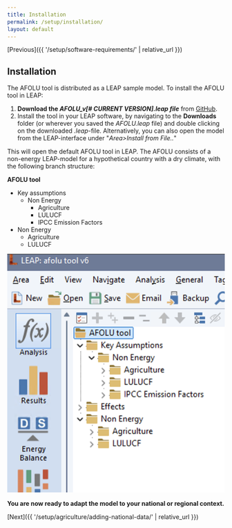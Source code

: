 ```yaml
---
title: Installation
permalink: /setup/installation/
layout: default
---
```

[Previous]({{ '/setup/software-requirements/' | relative_url }})
## Installation

The AFOLU tool is distributed as a LEAP sample model. To install the AFOLU tool in LEAP:

1. **Download the *AFOLU_v[# CURRENT VERSION].leap file*** from [GitHub](https://github.com/sei-international/AFOLU-tool).  
2. Install the tool in your LEAP software, by navigating to the **Downloads** folder (or wherever you saved the *AFOLU.leap* file) and double clicking on the downloaded _.leap_-file. Alternatively, you can also open the model from the LEAP-interface under "_Area>Install from File.._"  

This will open the default AFOLU tool in LEAP. The AFOLU consists of a non-energy LEAP-model  for a hypothetical country with a dry climate, with the following branch structure:

**AFOLU tool**
- Key assumptions
  - Non Energy
    - Agriculture
    - LULUCF
    - IPCC Emission Factors
- Non Energy
  - Agriculture
  - LULUCF

![AFOLU-tool branch structure](./../assets/images/branch_structure.png)

**You are now ready to adapt the model to your national or regional context.**

[Next]({{ '/setup/agriculture/adding-national-data/' | relative_url }})

